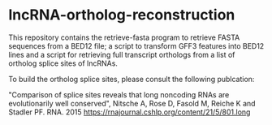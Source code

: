# lncRNA-ortholog-reconstruction

This repository contains the retrieve-fasta program to retrieve FASTA sequences from a BED12 file; a script to transform GFF3 features into BED12 lines and a script for retrieving full transcript orthologs from a list of ortholog splice sites of lncRNAs.

To build the ortholog splice sites, please consult the following publcation:

"Comparison of splice sites reveals that long noncoding RNAs are evolutionarily well conserved", Nitsche A, Rose D, Fasold M, Reiche K and Stadler PF. RNA. 2015
  https://rnajournal.cshlp.org/content/21/5/801.long
  
